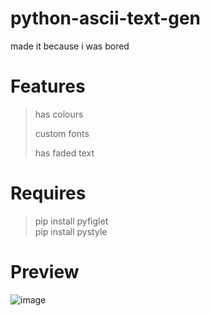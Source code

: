 # python-ascii-text-gen
made it because i was bored
# Features
> has colours
> 
> custom fonts
> 
> has faded text
# Requires
> pip install pyfiglet\
> pip install pystyle
# Preview
![image](https://user-images.githubusercontent.com/87803221/173638641-1c2aff73-9796-4b36-bc34-81f1dc358083.png)


